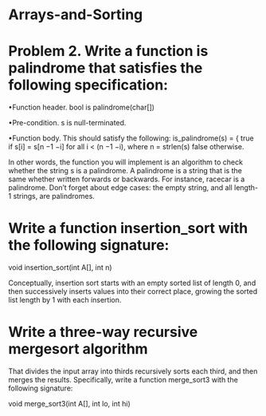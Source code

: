 # Arrays-and-Sorting

# Problem 2. Write a function is palindrome that satisfies the following specification:

•Function header. bool is palindrome(char[])

•Pre-condition. s is null-terminated.

•Function body. This should satisfy the following:
is_palindrome(s) =
{
true if s[i] = s[n −1 −i] for all i < (n −1 −i), where n = strlen(s)
false otherwise.

In other words, the function you will implement is an algorithm to check whether the string s is
a palindrome. A palindrome is a string that is the same whether written forwards or backwards.
For instance, racecar is a palindrome. Don’t forget about edge cases: the empty string, and all
length-1 strings, are palindromes.

# Write a function insertion_sort with the following signature:

void insertion_sort(int A[], int n)

Conceptually, insertion sort starts with an empty sorted list of length 0, and then successively inserts values into
their correct place, growing the sorted list length by 1 with each insertion.

# Write a three-way recursive mergesort algorithm

That divides the input array into thirds
recursively sorts each third, and then merges the results. Specifically, write a function merge_sort3
with the following signature:

void merge_sort3(int A[], int lo, int hi)
